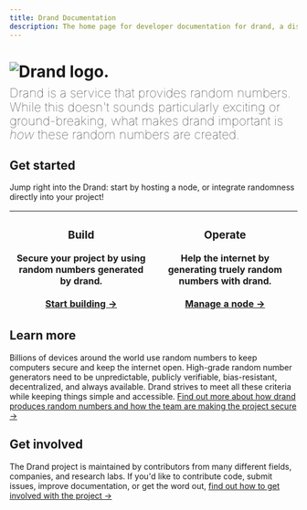 ```yaml
---
title: Drand Documentation
description: The home page for developer documentation for drand, a distributed randomness beacon.
---
```


# ![Drand logo.](/images/drand-logo-text-black.svg)

<!-- What is Drand -->
<p style="font-size: 22px;line-height: 1.1;font-weight: 100;margin-top: -10px;">
Drand is a service that provides random numbers. While this doesn't sounds particularly exciting or ground-breaking, what makes drand important is <i>how</i> these random numbers are created.</p>

## Get started

Jump right into the Drand: start by hosting a node, or integrate randomness directly into your project!

| <h3>Build</h3> Secure your project by using random numbers generated by drand. <br><br> [Start building →](/build) | <h3>Operate</h3> Help the internet by generating truely random numbers with drand. <br><br> [Manage a node →](/operate) |
| ------------------------------------------------------------------------------------------------------------------ | ----------------------------------------------------------------------------------------------------------------------- |


## Learn more

Billions of devices around the world use random numbers to keep computers secure and keep the internet open. High-grade random number generators need to be unpredictable, publicly verifiable, bias-resistant, decentralized, and always available. Drand strives to meet all these criteria while keeping things simple and accessible. [Find out more about how drand produces random numbers and how the team are making the project secure →](/concepts/overview)

## Get involved

The Drand project is maintained by contributors from many different fields, companies, and research labs. If you'd like to contribute code, submit issues, improve documentation, or get the word out, [find out how to get involved with the project →](/project)
